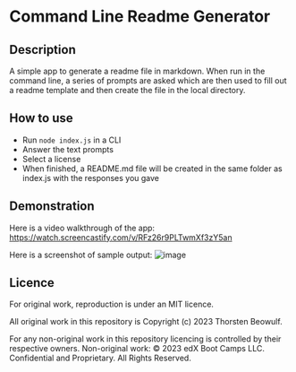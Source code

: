 # Command Line Readme Generator

## Description

A simple app to generate a readme file in markdown. When run in the command line, a series of prompts are asked which are then used to fill out a readme template and then create the file in the local directory.

## How to use

- Run ``` node index.js ``` in a CLI
- Answer the text prompts
- Select a license
- When finished, a README.md file will be created in the same folder as index.js with the responses you gave

## Demonstration

Here is a video walkthrough of the app:
https://watch.screencastify.com/v/RFz26r9PLTwmXf3zY5an

Here is a screenshot of sample output:
![image](https://github.com/ThorstenBeowulf/command-line-readme-generator/assets/90459268/2cf9abf3-dccb-454f-85da-c6aeb59d5575)


## Licence

For original work, reproduction is under an MIT licence.

All original work in this repository is Copyright (c) 2023 Thorsten Beowulf.

For any non-original work in this repository licencing is controlled by their respective owners.
Non-original work: © 2023 edX Boot Camps LLC. Confidential and Proprietary. All Rights Reserved.

